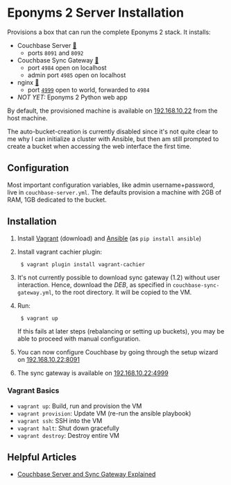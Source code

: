 Eponyms 2 Server Installation
=============================

Provisions a box that can run the complete Eponyms 2 stack.
It installs:

- Couchbase Server [🔹][couchbase-server]
    + ports `8091` and `8092`
- Couchbase Sync Gateway [🔹][sync-gateway]
    + port `4984` open on localhost
    + admin port `4985` open on localhost
- nginx [🔹][nginx]
    + port [`4999`](http://192.168.10.22:4999) open to world, forwarded to `4984`
- _NOT YET:_ Eponyms 2 Python web app

By default, the provisioned machine is available on [192.168.10.22](http://192.168.10.22) from the host machine.

The auto-bucket-creation is currently disabled since it's not quite clear to me why I can initialize a cluster with Ansible, but then am still prompted to create a bucket when accessing the web interface the first time.


Configuration
-------------

Most important configuration variables, like admin username+password, live in `couchbase-server.yml`.
The defaults provision a machine with 2GB of RAM, 1GB dedicated to the bucket.


Installation
------------

1. Install [Vagrant][] (download) and [Ansible][] (as `pip install ansible`)
2. Install vagrant cachier plugin:
        
        $ vagrant plugin install vagrant-cachier

3. It's not currently possible to download sync gateway (1.2) without user
    interaction. Hence, download the _DEB_, as specified in `couchbase-sync-gateway.yml`, to the root directory. It will be copied to the VM.
4. Run:

        $ vagrant up
    
    If this fails at later steps (rebalancing or setting up buckets), you may be able to proceed with manual configuration.

5. You can now configure Couchbase by going through the setup wizard on [192.168.10.22:8091](http://192.168.10.22:8091)
6. The sync gateway is available on [192.168.10.22:4999](http://192.168.10.22:4999)


### Vagrant Basics

- `vagrant up`: Build, run and provision the VM
- `vagrant provision`: Update VM (re-run the ansible playbook)
- `vagrant ssh`: SSH into the VM
- `vagrant halt`: Shut down gracefully
- `vagrant destroy`: Destroy entire VM


Helpful Articles
----------------

- [Couchbase Server and Sync Gateway Explained](http://ti.eng.br/configuring-your-very-first-couchbase-mobile-sync-backend/)


[sync-gateway]: http://developer.couchbase.com/mobile/develop/guides/sync-gateway/
[couchbase-server]: http://www.couchbase.com/nosql-databases/couchbase-server
[nginx]: http://nginx.org
[vagrant]: https://www.vagrantup.com/downloads.html
[ansible]: http://docs.ansible.com
